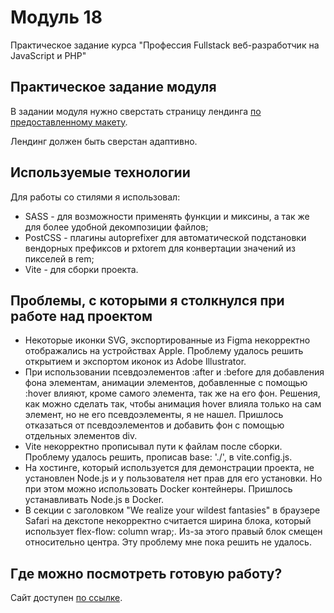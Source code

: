 # Модуль 18

Практическое задание курса "Профессия Fullstack веб-разработчик на JavaScript и PHP"

## Практическое задание модуля

В задании модуля нужно сверстать страницу лендинга [по предоставленному макету](https://www.figma.com/file/TdXgADLSbn7npH24qcjkAg/IC-Repair-Design-Project?node-id=0%3A1).

Лендинг должен быть сверстан адаптивно.

## Используемые технологии

Для работы со стилями я использовал:

* SASS - для возможности применять функции и миксины, а так же для более удобной декомпозиции файлов;
* PostCSS - плагины autoprefixer для автоматической подстановки вендорных префиксов и pxtorem для конвертации значений из пикселей в rem;
* Vite - для сборки проекта.

## Проблемы, с которыми я столкнулся при работе над проектом

* Некоторые иконки SVG, экспортированные из Figma некорректно отображались на устройствах Apple. Проблему удалось решить открытием и экспортом иконок из Adobe Illustrator.
* При использовании псевдоэлементов :after и :before для добавления фона элементам, анимации элементов, добавленные с помощью :hover влияют, кроме самого элемента, так же на его фон. Решения, как можно сделать так, чтобы анимация hover влияла только на сам элемент, но не его псевдоэлементы, я не нашел. Пришлось отказаться от псевдоэлементов и добавить фон с помощью отдельных элементов div.
* Vite некорректно прописывал пути к файлам после сборки. Проблему удалось решить, прописав base: './', в vite.config.js.
* На хостинге, который используется для демонстрации проекта, не установлен Node.js и у пользователя нет прав для его установки. Но при этом можно использовать Docker контейнеры. Пришлось устанавливать Node.js в Docker.
* В секции с заголовком "We realize your wildest fantasies" в браузере Safari на декстопе некорректно считается ширина блока, который использует flex-flow: column wrap;. Из-за этого правый блок смещен относительно центра. Эту проблему мне пока решить не удалось.

## Где можно посмотреть готовую работу?

Сайт доступен [по ссылке](https://thecoolest.website/module18/dist/index.html).